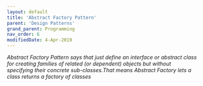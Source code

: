 ```yaml
---
layout: default
title: 'Abstract Factory Pattern'
parent: 'Design Patterns'
grand_parent: Programming
nav_order: 6
modifiedDate: 4-Apr-2019
---
```

<em>Abstract Factory Pattern says that just define an interface or abstract class for creating families of related (or dependent) objects but without specifying their concrete sub-classes.That means Abstract Factory lets a class returns a factory of classes</em>
